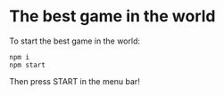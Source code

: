 # The best game in the world

To start the best game in the world:

```
npm i
npm start
```

Then press START in the menu bar!
